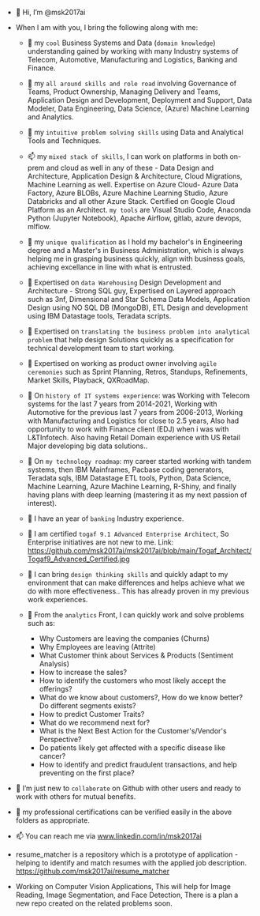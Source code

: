 - 👋 Hi, I’m @msk2017ai
                        
- When I am with you, I bring the following along with me:
      
   - 💞️   my `cool` Business Systems and Data (`domain knowledge`) understanding gained by working with many Industry systems of Telecom, Automotive, Manufacturing and Logistics, Banking and Finance.
         
   - 👀   my `all around skills and role road` involving Governance of Teams, Product Ownership, Managing  Delivery and Teams, Application Design and Development, Deployment and Support, Data Modeler, Data Engineering, Data Science, (Azure) Machine Learning and Analytics.  
         
   - 👋   my `intuitive problem solving skills` using Data and Analytical Tools and Techniques.

   - 📫   my `mixed stack of skills`, I can work on platforms in both on-prem and cloud as well in any of these - Data Design and Architecture, Application Design & Architecture, Cloud Migrations, Machine Learning as well. Expertise on Azure Cloud- Azure Data Factory, Azure BLOBs, Azure Machine Learning Studio, Azure Databricks and all other Azure Stack. Certified on Google Cloud Platform as an Architect. `my tools` are Visual Studio Code, Anaconda Python (Jupyter Notebook), Apache Airflow, gitlab, azure devops, mlflow.
          
   - 🌱   my `unique qualification` as I hold my bachelor's in Engineering degree and a Master's in Business Administration, which is always helping me in grasping business quickly, align with business goals, achieving   excellance in line with what is entrusted.
        
   - 💞️   Expertised on `data Warehousing` Design Development and Architecture - Strong SQL guy, Expertised on Layered approach such as 3nf, Dimensional and Star Schema Data Models, Application Design using NO SQL DB (MongoDB), ETL Design and development using IBM Datastage tools, Teradata scripts.
         
   - 👀   Expertised on `translating the business problem into analytical problem` that help design Solutions quickly as a specification for technical development team to start working.
         
   - 👋  Expertised on working as product owner involving `agile ceremonies` such as Sprint Planning, Retros, Standups, Refinements, Market Skills, Playback, QXRoadMap.

   - 👀 On `history of IT systems experience`: was Working with Telecom systems for the last 7 years from 2014-2021,  Working with Automotive for the previous last 7 years from 2006-2013, Working with Manufacturing and Logistics for close to 2.5 years, Also had opportunity to work with Finance client (EDJ) when i was with L&TInfotech. Also having Retail Domain experience with US Retail Major developing big data solutions..

   - 🌱 On `my technology roadmap`: my career started working with tandem systems, then IBM Mainframes, Pacbase coding generators, Teradata sqls, IBM Datastage ETL tools, Python, Data Science, Machine Learning, Azure Machine Learning, R-Shiny, and finally having plans with deep learning (mastering it as my next passion of interest).

   - 💞️ I have an year of `banking` Industry experience. 

   - 👋 I am certified `togaf 9.1 Advanced Enterprise Architect`, So Enterprise initiatives are not new to me. Link: https://github.com/msk2017ai/msk2017ai/blob/main/Togaf_Architect/Togaf9_Advanced_Certified.jpg

   - 👀 I can bring `design thinking skills` and quickly adapt to my environment that can make differences and helps achieve what we do with more effectiveness.. This has already proven in my previous work experiences.
               
   - 🌱  From the `analytics` Front, I can quickly work and solve problems such as:
      -  Why Customers are leaving the companies (Churns)
      -  Why Employees are leaving (Attrite)
      -  What Customer think about Services & Products (Sentiment Analysis)
      -  How to increase the sales? 
      -  How to identify the customers who  most likely accept the offerings?
      -  What do we know about customers?, How do we know better? Do different segments exists?
      -  How to predict Customer Traits?
      -  What do we recommend next for?
      -  What is the Next Best Action for the Customer's/Vendor's Perspective?
      -  Do patients likely get affected with a specific disease like cancer?
      -  How to identify and predict fraudulent transactions, and help preventing on the first place?

- 💞️ I’m just new to `collaborate` on Github with other users and ready to work with others for mutual benefits. 

- 👀 my professional certifications can be verified easily in the above folders as appropriate.
                     
- 📫 You can reach me via www.linkedin.com/in/msk2017ai
                                     
-  resume_matcher is a repository which is a prototype of application - helping to identify and match resumes with the applied job description. 
https://github.com/msk2017ai/resume_matcher
                               
-  Working on Computer Vision Applications, This will help for Image Reading, Image Segmentation, and Face Detection, There is a plan a new repo created on the related problems soon.


<!---
msk2017ai/msk2017ai is a ✨ special ✨ repository because its `README.md` (this file) appears on your GitHub profile.
You can click the Preview link to take a look at your changes.
--->


